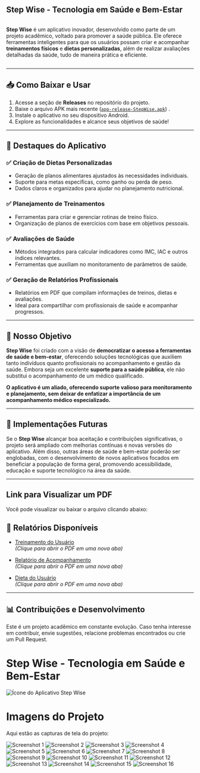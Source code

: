 ## **Step Wise** - Tecnologia em Saúde e Bem-Estar

<div style="display: flex; align-items: center; gap: 20px;">

<p>
<strong>Step Wise</strong> é um aplicativo inovador, desenvolvido como parte de um projeto acadêmico, voltado para promover a saúde pública. Ele oferece ferramentas inteligentes para que os usuários possam criar e acompanhar <strong>treinamentos físicos</strong> e <strong>dietas personalizadas</strong>, além de realizar avaliações detalhadas da saúde, tudo de maneira prática e eficiente.
</p>

</div>

---

## 📥 **Como Baixar e Usar**

1. Acesse a seção de **Releases** no repositório do projeto.
2. Baixe o arquivo APK mais recente ([`app-release-StepWise.apk`](https://github.com/Confederaction/stepwise-apk/releases/download/StepWise-1.0/app-release-StepWise.apk)) .
3. Instale o aplicativo no seu dispositivo Android.
4. Explore as funcionalidades e alcance seus objetivos de saúde!

---

## 🌟 **Destaques do Aplicativo**

### ✅ **Criação de Dietas Personalizadas**
- Geração de planos alimentares ajustados às necessidades individuais.
- Suporte para metas específicas, como ganho ou perda de peso.
- Dados claros e organizados para ajudar no planejamento nutricional.

### ✅ **Planejamento de Treinamentos**
- Ferramentas para criar e gerenciar rotinas de treino físico.
- Organização de planos de exercícios com base em objetivos pessoais.

### ✅ **Avaliações de Saúde**
- Métodos integrados para calcular indicadores como IMC, IAC e outros índices relevantes.
- Ferramentas que auxiliam no monitoramento de parâmetros de saúde.

### ✅ **Geração de Relatórios Profissionais**
- Relatórios em PDF que compilam informações de treinos, dietas e avaliações.
- Ideal para compartilhar com profissionais de saúde e acompanhar progressos.

---

## 🎯 **Nosso Objetivo**

**Step Wise** foi criado com a visão de **democratizar o acesso a ferramentas de saúde e bem-estar**, oferecendo soluções tecnológicas que auxiliem tanto indivíduos quanto profissionais no acompanhamento e gestão da saúde. Embora seja um excelente **suporte para a saúde pública**, ele não substitui o acompanhamento de um médico qualificado.

**O aplicativo é um aliado, oferecendo suporte valioso para monitoramento e planejamento, sem deixar de enfatizar a importância de um acompanhamento médico especializado.**

---

## 🔮 **Implementações Futuras**

Se o **Step Wise** alcançar boa aceitação e contribuições significativas, o projeto será ampliado com melhorias contínuas e novas versões do aplicativo. Além disso, outras áreas de saúde e bem-estar poderão ser englobadas, com o desenvolvimento de novos aplicativos focados em beneficiar a população de forma geral, promovendo acessibilidade, educação e suporte tecnológico na área da saúde.

---

## Link para Visualizar um PDF

Você pode visualizar ou baixar o arquivo clicando abaixo:

## 📂 **Relatórios Disponíveis**

- [Treinamento do Usuário](https://firebasestorage.googleapis.com/v0/b/projeto-saude-e-bem-estar.appspot.com/o/imagens_repositorio_git%2Fgit_stepWise%2FTreinamentoUsuario20241116_222907.pdf?alt=media&token=eaa5e4ee-0502-4615-9e1d-84f08a60d0c8)  
  *(Clique para abrir o PDF em uma nova aba)*

- [Relatório de Acompanhamento](https://firebasestorage.googleapis.com/v0/b/projeto-saude-e-bem-estar.appspot.com/o/imagens_repositorio_git%2Fgit_stepWise%2FRelatorioAcompanhamento_20241116_201649.pdf?alt=media&token=9aad9fcc-2554-485a-b73d-1b39603edb43)  
  *(Clique para abrir o PDF em uma nova aba)*

- [Dieta do Usuário](https://firebasestorage.googleapis.com/v0/b/projeto-saude-e-bem-estar.appspot.com/o/imagens_repositorio_git%2Fgit_stepWise%2FDietaUsuario_20241116_222707.pdf?alt=media&token=7cbd2795-17d5-440c-a105-28d169a8b1a1)  
  *(Clique para abrir o PDF em uma nova aba)*


---

## 📊 **Contribuições e Desenvolvimento**

Este é um projeto acadêmico em constante evolução. Caso tenha interesse em contribuir, envie sugestões, relacione problemas encontrados ou crie um Pull Request.

# **Step Wise** - Tecnologia em Saúde e Bem-Estar
![Ícone do Aplicativo Step Wise](https://firebasestorage.googleapis.com/v0/b/projeto-saude-e-bem-estar.appspot.com/o/imagens_repositorio_git%2Fgit_stepWise%2Ficone_app_stepwise2.png?alt=media&token=74120d72-45c7-4e8e-ae62-89bb6b67eff8)

# Imagens do Projeto

Aqui estão as capturas de tela do projeto:

![Screenshot 1](https://firebasestorage.googleapis.com/v0/b/projeto-saude-e-bem-estar.appspot.com/o/imagens_repositorio_git%2Fgit_stepWise%2FScreenshot_20241118_141648.png?alt=media&token=6a1650a7-0b8a-4182-a71a-b8b25534d4ee)
![Screenshot 2](https://firebasestorage.googleapis.com/v0/b/projeto-saude-e-bem-estar.appspot.com/o/imagens_repositorio_git%2Fgit_stepWise%2FScreenshot_20241118_140050.png?alt=media&token=2eb7ac2c-a2b0-4bde-a70a-db3a2804caf7)
![Screenshot 3](https://firebasestorage.googleapis.com/v0/b/projeto-saude-e-bem-estar.appspot.com/o/imagens_repositorio_git%2Fgit_stepWise%2FScreenshot_20241118_135826.png?alt=media&token=b99808eb-e672-4d6e-8e4d-b4d03d2b2285)
![Screenshot 4](https://firebasestorage.googleapis.com/v0/b/projeto-saude-e-bem-estar.appspot.com/o/imagens_repositorio_git%2Fgit_stepWise%2FScreenshot_20241118_135656.png?alt=media&token=e90b1acf-42e6-45e0-b148-30a68651a5bd)
![Screenshot 5](https://firebasestorage.googleapis.com/v0/b/projeto-saude-e-bem-estar.appspot.com/o/imagens_repositorio_git%2Fgit_stepWise%2FScreenshot_20241118_135628.png?alt=media&token=704720c6-d1aa-41fd-ac0e-c24c1f328cf2)
![Screenshot 6](https://firebasestorage.googleapis.com/v0/b/projeto-saude-e-bem-estar.appspot.com/o/imagens_repositorio_git%2Fgit_stepWise%2FScreenshot_20241118_135600.png?alt=media&token=bbd04a68-40e4-490d-bc6e-6778f5022db4)
![Screenshot 7](https://firebasestorage.googleapis.com/v0/b/projeto-saude-e-bem-estar.appspot.com/o/imagens_repositorio_git%2Fgit_stepWise%2FScreenshot_20241118_135526.png?alt=media&token=7d7a9e66-8bb8-4920-8fb5-eeefdb1a9d68)
![Screenshot 8](https://firebasestorage.googleapis.com/v0/b/projeto-saude-e-bem-estar.appspot.com/o/imagens_repositorio_git%2Fgit_stepWise%2FScreenshot_20241118_135518.png?alt=media&token=73a4cf5d-db97-4fde-83c3-1611868e0513)
![Screenshot 9](https://firebasestorage.googleapis.com/v0/b/projeto-saude-e-bem-estar.appspot.com/o/imagens_repositorio_git%2Fgit_stepWise%2FScreenshot_20241118_135507.png?alt=media&token=f8bcd034-3cb6-4bb0-aae1-15f8a3895e28)
![Screenshot 10](https://firebasestorage.googleapis.com/v0/b/projeto-saude-e-bem-estar.appspot.com/o/imagens_repositorio_git%2Fgit_stepWise%2FScreenshot_20241118_134058.png?alt=media&token=143df0d6-bff4-4a6f-861c-590011c6dc28)
![Screenshot 11](https://firebasestorage.googleapis.com/v0/b/projeto-saude-e-bem-estar.appspot.com/o/imagens_repositorio_git%2Fgit_stepWise%2FScreenshot_20241118_133455.png?alt=media&token=550bdaf3-01d3-4240-971f-401d4247c990)
![Screenshot 12](https://firebasestorage.googleapis.com/v0/b/projeto-saude-e-bem-estar.appspot.com/o/imagens_repositorio_git%2Fgit_stepWise%2FScreenshot_20241118_133448.png?alt=media&token=00b0b427-3812-41fd-bb39-55150eecfdee)
![Screenshot 13](https://firebasestorage.googleapis.com/v0/b/projeto-saude-e-bem-estar.appspot.com/o/imagens_repositorio_git%2Fgit_stepWise%2FScreenshot_20241118_113222.png?alt=media&token=a1451f79-0f2b-48af-8dae-2ecb51523723)
![Screenshot 14](https://firebasestorage.googleapis.com/v0/b/projeto-saude-e-bem-estar.appspot.com/o/imagens_repositorio_git%2Fgit_stepWise%2FScreenshot_20241118_113205.png?alt=media&token=f9eaface-78e7-4c19-b405-5a789d1b9e90)
![Screenshot 15](https://firebasestorage.googleapis.com/v0/b/projeto-saude-e-bem-estar.appspot.com/o/imagens_repositorio_git%2Fgit_stepWise%2FScreenshot_20241118_082903.png?alt=media&token=63d71700-9e97-4856-8b54-1bfab9060d36)
![Screenshot 16](https://firebasestorage.googleapis.com/v0/b/projeto-saude-e-bem-estar.appspot.com/o/imagens_repositorio_git%2Fgit_stepWise%2FScreenshot_20241118_082816.png?alt=media&token=7b50fc81-f480-484c-b0a6-c0423057abfb)

